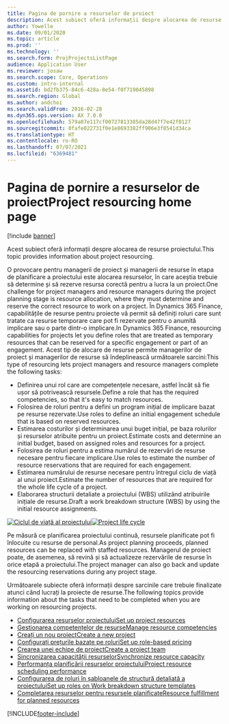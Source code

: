```yaml
---
title: Pagina de pornire a resurselor de proiect
description: Acest subiect oferă informații despre alocarea de resurse proiectului.
author: Yowelle
ms.date: 09/01/2020
ms.topic: article
ms.prod: ''
ms.technology: ''
ms.search.form: ProjProjectsListPage
audience: Application User
ms.reviewer: josaw
ms.search.scope: Core, Operations
ms.custom: intro-internal
ms.assetid: bd2fb375-84c6-428a-8e54-f0f719045898
ms.search.region: Global
ms.author: andchoi
ms.search.validFrom: 2016-02-28
ms.dyn365.ops.version: AX 7.0.0
ms.openlocfilehash: 579a07e117cf00727813385da28d47f7e42f0127
ms.sourcegitcommit: 0fafe022731f0e1e8693382ff906e3f8541d34ca
ms.translationtype: HT
ms.contentlocale: ro-RO
ms.lasthandoff: 07/07/2021
ms.locfileid: "6369481"
---
```

# <a name="project-resourcing-home-page"></a><span data-ttu-id="b684d-103">Pagina de pornire a resurselor de proiect</span><span class="sxs-lookup"><span data-stu-id="b684d-103">Project resourcing home page</span></span>

[!include [banner](../includes/banner.md)]

<span data-ttu-id="b684d-104">Acest subiect oferă informații despre alocarea de resurse proiectului.</span><span class="sxs-lookup"><span data-stu-id="b684d-104">This topic provides information about project resourcing.</span></span>

<span data-ttu-id="b684d-105">O provocare pentru managerii de proiect și managerii de resurse în etapa de planificare a proiectului este alocarea resurselor, în care aceștia trebuie să determine și să rezerve resursa corectă pentru a lucra la un proiect.</span><span class="sxs-lookup"><span data-stu-id="b684d-105">One challenge for project managers and resource managers during the project planning stage is resource allocation, where they must determine and reserve the correct resource to work on a project.</span></span> <span data-ttu-id="b684d-106">În Dynamics 365 Finance, capabilitățile de resurse pentru proiecte vă permit să definiți roluri care sunt tratate ca resurse temporare care pot fi rezervate pentru o anumită implicare sau o parte dintr-o implicare.</span><span class="sxs-lookup"><span data-stu-id="b684d-106">In Dynamics 365 Finance, resourcing capabilities for projects let you define roles that are treated as temporary resources that can be reserved for a specific engagement or part of an engagement.</span></span> <span data-ttu-id="b684d-107">Acest tip de alocare de resurse permite managerilor de proiect și managerilor de resurse să îndeplinească următoarele sarcini:</span><span class="sxs-lookup"><span data-stu-id="b684d-107">This type of resourcing lets project managers and resource managers complete the following tasks:</span></span>

- <span data-ttu-id="b684d-108">Definirea unui rol care are competențele necesare, astfel încât să fie ușor să potrivească resursele.</span><span class="sxs-lookup"><span data-stu-id="b684d-108">Define a role that has the required competencies, so that it's easy to match resources.</span></span>
- <span data-ttu-id="b684d-109">Folosirea de roluri pentru a defini un program inițial de implicare bazat pe resurse rezervate.</span><span class="sxs-lookup"><span data-stu-id="b684d-109">Use roles to define an initial engagement schedule that is based on reserved resources.</span></span>
- <span data-ttu-id="b684d-110">Estimarea costurilor și determinarea unui buget inițial, pe baza rolurilor și resurselor atribuite pentru un proiect.</span><span class="sxs-lookup"><span data-stu-id="b684d-110">Estimate costs and determine an initial budget, based on assigned roles and resources for a project.</span></span>
- <span data-ttu-id="b684d-111">Folosirea de roluri pentru a estima numărul de rezervări de resurse necesare pentru fiecare implicare.</span><span class="sxs-lookup"><span data-stu-id="b684d-111">Use roles to estimate the number of resource reservations that are required for each engagement.</span></span>
- <span data-ttu-id="b684d-112">Estimarea numărului de resurse necesare pentru întregul ciclu de viață al unui proiect.</span><span class="sxs-lookup"><span data-stu-id="b684d-112">Estimate the number of resources that are required for the whole life cycle of a project.</span></span>
- <span data-ttu-id="b684d-113">Elaborarea structurii detaliate a proiectului (WBS) utilizând atribuirile inițiale de resurse.</span><span class="sxs-lookup"><span data-stu-id="b684d-113">Draft a work breakdown structure (WBS) by using the initial resource assignments.</span></span>

<span data-ttu-id="b684d-114">[![Ciclul de viață al proiectului](./media/projectresourcing02-1024x812.jpg)](./media/projectresourcing02.jpg)</span><span class="sxs-lookup"><span data-stu-id="b684d-114">[![Project life cycle](./media/projectresourcing02-1024x812.jpg)](./media/projectresourcing02.jpg)</span></span>

<span data-ttu-id="b684d-115">Pe măsură ce planificarea proiectului continuă, resursele planificate pot fi înlocuite cu resurse de personal.</span><span class="sxs-lookup"><span data-stu-id="b684d-115">As project planning proceeds, planned resources can be replaced with staffed resources.</span></span> <span data-ttu-id="b684d-116">Managerul de proiect poate, de asemenea, să revină și să actualizeze rezervările de resurse în orice etapă a proiectului.</span><span class="sxs-lookup"><span data-stu-id="b684d-116">The project manager can also go back and update the resourcing reservations during any project stage.</span></span>

<span data-ttu-id="b684d-117">Următoarele subiecte oferă informații despre sarcinile care trebuie finalizate atunci când lucrați la proiecte de resurse.</span><span class="sxs-lookup"><span data-stu-id="b684d-117">The following topics provide information about the tasks that need to be completed when you are working on resourcing projects.</span></span>

- [<span data-ttu-id="b684d-118">Configurarea resurselor proiectului</span><span class="sxs-lookup"><span data-stu-id="b684d-118">Set up project resources</span></span>](set-up-project-resources.md)
- [<span data-ttu-id="b684d-119">Gestionarea competențelor de resurse</span><span class="sxs-lookup"><span data-stu-id="b684d-119">Manage resource competencies</span></span>](manage-resource-competencies.md)
- [<span data-ttu-id="b684d-120">Creați un nou proiect</span><span class="sxs-lookup"><span data-stu-id="b684d-120">Create a new project</span></span>](create-new-project.md)
- [<span data-ttu-id="b684d-121">Configurați prețurile bazate pe roluri</span><span class="sxs-lookup"><span data-stu-id="b684d-121">Set up role-based pricing</span></span>](set-up-role-based-pricing.md)
- [<span data-ttu-id="b684d-122">Crearea unei echipe de proiect</span><span class="sxs-lookup"><span data-stu-id="b684d-122">Create a project team</span></span>](create-project-team.md)
- [<span data-ttu-id="b684d-123">Sincronizarea capacității resurselor</span><span class="sxs-lookup"><span data-stu-id="b684d-123">Synchronize resource capacity</span></span>](synchronize-resource-capacity.md)
- [<span data-ttu-id="b684d-124">Performanța planificării resurselor proiectului</span><span class="sxs-lookup"><span data-stu-id="b684d-124">Project resource scheduling performance</span></span>](project-scheduling-performance.md)
- [<span data-ttu-id="b684d-125">Configurarea de roluri în șabloanele de structură detaliată a proiectului</span><span class="sxs-lookup"><span data-stu-id="b684d-125">Set up roles on Work breakdown structure templates</span></span>](set-up-roles-wbs-template.md)
- [<span data-ttu-id="b684d-126">Completarea resurselor pentru resursele planificate</span><span class="sxs-lookup"><span data-stu-id="b684d-126">Resource fulfillment for planned resources</span></span>](resource-fulfillment-planned-resources.md)


[!INCLUDE[footer-include](../includes/footer-banner.md)]